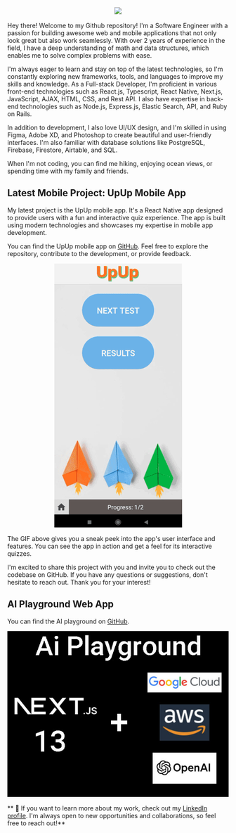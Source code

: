 <div id="header" align="center">
  <img src="https://media.giphy.com/media/xUPGGDNsLvqsBOhuU0/giphy.gif" width="300"/>
</div>

Hey there! Welcome to my Github repository! I'm a Software Engineer with a passion for building awesome web and mobile applications that not only look great but also work seamlessly. With over 2 years of experience in the field, I have a deep understanding of math and data structures, which enables me to solve complex problems with ease.

I'm always eager to learn and stay on top of the latest technologies, so I'm constantly exploring new frameworks, tools, and languages to improve my skills and knowledge. As a Full-stack Developer, I'm proficient in various front-end technologies such as React.js, Typescript, React Native, Next.js, JavaScript, AJAX, HTML, CSS, and Rest API. I also have expertise in back-end technologies such as Node.js, Express.js, Elastic Search, API, and Ruby on Rails.

In addition to development, I also love UI/UX design, and I'm skilled in using Figma, Adobe XD, and Photoshop to create beautiful and user-friendly interfaces. I'm also familiar with database solutions like PostgreSQL, Firebase, Firestore, Airtable, and SQL.

When I'm not coding, you can find me hiking, enjoying ocean views, or spending time with my family and friends.

## Latest Mobile Project: UpUp Mobile App

My latest project is the UpUp mobile app. It's a React Native app designed to provide users with a fun and interactive quiz experience. The app is built using modern technologies and showcases my expertise in mobile app development.

You can find the UpUp mobile app on [GitHub](https://github.com/NGFuture/UpUp). Feel free to explore the repository, contribute to the development, or provide feedback.

<p align="center">
  <img src="https://raw.githubusercontent.com/NGFuture/UpUp/main/assets/UpUp-gif_sm.gif" alt="UpUp Mobile App">
</p>

The GIF above gives you a sneak peek into the app's user interface and features. You can see the app in action and get a feel for its interactive quizzes.

I'm excited to share this project with you and invite you to check out the codebase on GitHub. If you have any questions or suggestions, don't hesitate to reach out. Thank you for your interest!

## AI Playground Web App

You can find the AI playground on [GitHub](https://github.com/NGFuture/2023_ai_expl).

<p align="center">
  <img src="https://raw.githubusercontent.com/NGFuture/2023_ai_expl/main/public/images/20230712-AI-expl-image.jpg" alt="AI playground App">
</p>

** 💬 If you want to learn more about my work, check out my [LinkedIn profile](https://www.linkedin.com/in/natalia-grigoryeva/). I'm always open to new opportunities and collaborations, so feel free to reach out!**


<!--
**NGFuture/NGFuture** is a ✨ _special_ ✨ repository because its `README.md` (this file) appears on your GitHub profile.

Here are some ideas to get you started:

- 🔭 I’m currently working on ...
- 🌱 I’m currently learning ...
- 👯 I’m looking to collaborate on ...
- 🤔 I’m looking for help with ...
- 💬 Ask me about ...
- 📫 How to reach me: ...
- 😄 Pronouns: ...
- ⚡ Fun fact: ...
-->
